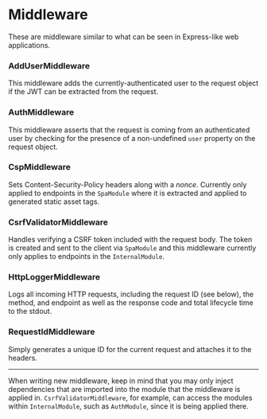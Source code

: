 # Middleware

These are middleware similar to what can be seen in Express-like web applications.

### AddUserMiddleware

This middleware adds the currently-authenticated user to the request object if the JWT can be extracted from the request.

### AuthMiddleware

This middleware asserts that the request is coming from an authenticated user by checking for the presence of a non-undefined `user` property on the request object.

### CspMiddleware

Sets Content-Security-Policy headers along with a _nonce_. Currently only applied to endpoints in the `SpaModule` where it is extracted and applied to generated static asset tags.

### CsrfValidatorMiddleware

Handles verifying a CSRF token included with the request body. The token is created and sent to the client via `SpaModule` and this middleware currently only applies to endpoints in the `InternalModule`.

### HttpLoggerMiddleware

Logs all incoming HTTP requests, including the request ID (see below), the method, and endpoint as well as the response code and total lifecycle time to the stdout.

### RequestIdMiddleware

Simply generates a unique ID for the current request and attaches it to the headers.

---

When writing new middleware, keep in mind that you may only inject dependencies that are imported into the module that the middleware is applied in. `CsrfValidatorMiddleware`, for example, can access the modules within `InternalModule`, such as `AuthModule`, since it is being applied there.
